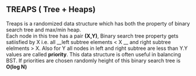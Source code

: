 ## TREAPS ( Tree + Heaps)
Treaps is a randomized data structure which has both the property of binary search tree and max/min heap.<br />
Each node in this tree has a pair __(X,Y)__, Binary search tree property gets satiisfied by X i.e. all __left subtree elements < X __
and right subtree elelments > X.
Also for Y all nodes in left and right subtree are less than Y.Y values are called **priority**.
This data structure is often useful in balancing BST. If priorities are chosen randomly height of this binary search tree is **O(log N)** 
